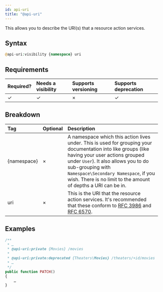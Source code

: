 ```yaml
---
id: api-uri
title: "@api-uri"
---
```


This allows you to describe the URI(s) that a resource action services.

## Syntax
```php
@api-uri:visibility {namespace} uri
```

## Requirements

| Required? | Needs a visibility | Supports versioning | Supports deprecation |
| :--- | :--- | :--- | :--- |
| ✓ | ✓ | × | ✓ |

## Breakdown

| Tag | Optional | Description |
| :--- | :--- | :--- |
| {namespace} | × | A namespace which this action lives under. This is used for grouping your documentation into like groups (like having your user actions grouped under `User`). It also allows you to do sub-grouping with `Namespace\Secondary Namespace`, if you wish. There is no limit to the amount of depths a URI can be in. |
| uri | × | This is the URI that the resource action services. It's recommended that these conform to [RFC 3986](https://tools.ietf.org/html/rfc3986) and [RFC 6570](https://tools.ietf.org/html/rfc6570). |

## Examples
```php
/**
 * …
 * @api-uri:private {Movies} /movies
 *
 * @api-uri:private:deprecated {Theaters\Movies} /theaters/+id/movies
 * …
 */
public function PATCH()
{
    …
}
```
